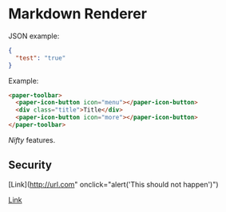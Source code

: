 # Markdown Renderer

JSON example:

```json
{
  "test": "true"
}
```

Example:

```html
<paper-toolbar>
  <paper-icon-button icon="menu"></paper-icon-button>
  <div class="title">Title</div>
  <paper-icon-button icon="more"></paper-icon-button>
</paper-toolbar>
```

_Nifty_ features.

## Security

[Link](http://url.com" onclick="alert('This should not happen')")

<a href="http://url.com" onclick="alert('This should not happen')">Link</a>
